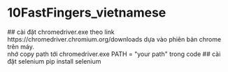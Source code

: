 <h1> 10FastFingers_vietnamese </h1>
## cài đặt chromedriver.exe 
theo link https://chromedriver.chromium.org/downloads dựa vào phiên bản chrome trên máy.<br>
nhớ copy path tới chromedriver.exe PATH = "your path" trong code
## cài đặt selenium
pip install selenium
